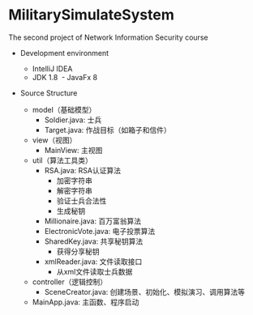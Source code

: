 # MilitarySimulateSystem
The second project of Network Information Security course

- Development environment
  - IntelliJ IDEA
  - JDK 1.8
  - JavaFx 8

- Source Structure  
  - model（基础模型）
    - Soldier.java: 士兵  
    - Target.java: 作战目标（如箱子和信件）
  - view（视图）
    - MainView: 主视图  
  - util（算法工具类）  
    - RSA.java: RSA认证算法  
        - 加密字符串
        - 解密字符串
        - 验证士兵合法性
        - 生成秘钥
    - Millionaire.java: 百万富翁算法  
    - ElectronicVote.java: 电子投票算法  
    - SharedKey.java: 共享秘钥算法  
        - 获得分享秘钥
    - xmlReader.java: 文件读取接口
        - 从xml文件读取士兵数据
  - controller（逻辑控制）  
    - SceneCreator.java: 创建场景、初始化、模拟演习、调用算法等  
  - MainApp.java: 主函数、程序启动  